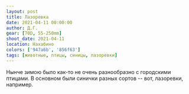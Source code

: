 ```yaml
---
layout: post
title: Лазоревка
date: 2021-04-11 00:00:00
author: Д.Г.
gear: [70D, 55-250mm]
shoot_date: 2021-04-11
location: Нахабино
colors: ['947a6b', '856f63']
tags: [животные, птицы, синицы, лазоревки]
---
```

Нынче зимою было как-то не очень разнообразно с городскими птицами. В основном были синички разных сортов -- вот, лазоревки, например.

